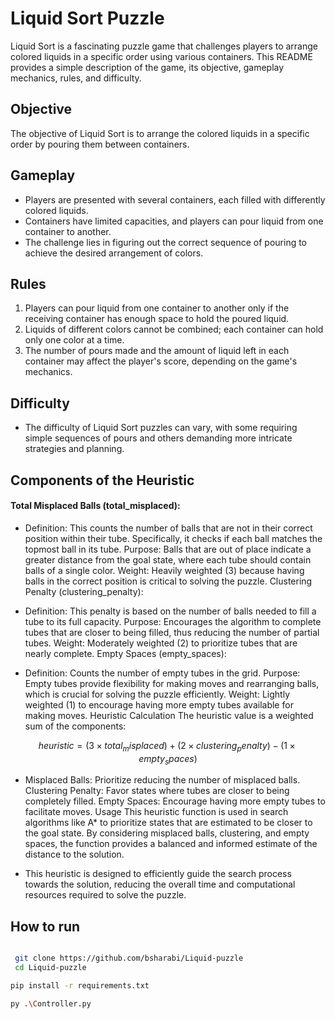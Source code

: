 # Liquid Sort Puzzle

Liquid Sort is a fascinating puzzle game that challenges players to arrange colored liquids in a specific order using various containers. This README provides a simple description of the game, its objective, gameplay mechanics, rules, and difficulty.

## Objective

The objective of Liquid Sort is to arrange the colored liquids in a specific order by pouring them between containers.

## Gameplay

- Players are presented with several containers, each filled with differently colored liquids.
- Containers have limited capacities, and players can pour liquid from one container to another.
- The challenge lies in figuring out the correct sequence of pouring to achieve the desired arrangement of colors.

## Rules

1. Players can pour liquid from one container to another only if the receiving container has enough space to hold the poured liquid.
2. Liquids of different colors cannot be combined; each container can hold only one color at a time.
3. The number of pours made and the amount of liquid left in each container may affect the player's score, depending on the game's mechanics.

## Difficulty

- The difficulty of Liquid Sort puzzles can vary, with some requiring simple sequences of pours and others demanding more intricate strategies and planning.

## Components of the Heuristic
#### Total Misplaced Balls (total_misplaced):

- Definition: This counts the number of balls that are not in their correct position within their tube. Specifically, it checks if each ball matches the topmost ball in its tube.
Purpose: Balls that are out of place indicate a greater distance from the goal state, where each tube should contain balls of a single color.
Weight: Heavily weighted (3) because having balls in the correct position is critical to solving the puzzle.
Clustering Penalty (clustering_penalty):

- Definition: This penalty is based on the number of balls needed to fill a tube to its full capacity.
Purpose: Encourages the algorithm to complete tubes that are closer to being filled, thus reducing the number of partial tubes.
Weight: Moderately weighted (2) to prioritize tubes that are nearly complete.
Empty Spaces (empty_spaces):

- Definition: Counts the number of empty tubes in the grid.
Purpose: Empty tubes provide flexibility for making moves and rearranging balls, which is crucial for solving the puzzle efficiently.
Weight: Lightly weighted (1) to encourage having more empty tubes available for making moves.
Heuristic Calculation
The heuristic value is a weighted sum of the components:

```math
heuristic = (3 × total_misplaced) + (2 × clustering_penalty) − (1 × empty_spaces)

``` 

- Misplaced Balls: Prioritize reducing the number of misplaced balls.
Clustering Penalty: Favor states where tubes are closer to being completely filled.
Empty Spaces: Encourage having more empty tubes to facilitate moves.
Usage
This heuristic function is used in search algorithms like A* to prioritize states that are estimated to be closer to the goal state. By considering misplaced balls, clustering, and empty spaces, the function provides a balanced and informed estimate of the distance to the solution.

- This heuristic is designed to efficiently guide the search process towards the solution, reducing the overall time and computational resources required to solve the puzzle.



## How to run
```bash

 git clone https://github.com/bsharabi/Liquid-puzzle
 cd Liquid-puzzle

pip install -r requirements.txt

py .\Controller.py 
```